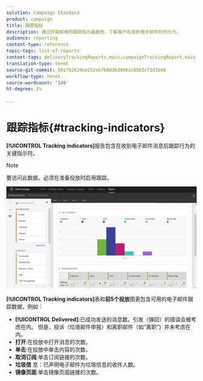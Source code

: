 ```yaml
---
solution: Campaign Standard
product: campaign
title: 跟踪指标
description: 通过开箱即用的跟踪指示器报告，了解客户在收到电子邮件时的行为。
audience: reporting
content-type: reference
topic-tags: list-of-reports
context-tags: deliveryTrackingReports,main;campaignTrackingReport,main;programTrackingReport,main
translation-type: tm+mt
source-git-commit: 501f52624ce253eb7b0d36d908ac8502cf1d3b48
workflow-type: tm+mt
source-wordcount: '149'
ht-degree: 2%

---
```



# 跟踪指标{#tracking-indicators}

**[!UICONTROL Tracking indicators]**&#x200B;报告包含在收到电子邮件消息后跟踪行为的关键指示符。

>[!NOTE]
>
>要访问此数据，必须在准备投放时启用跟踪。

![](assets/delivery_reports_2.png)

**[!UICONTROL Tracking indicators]**&#x200B;表和&#x200B;**前5个投放**&#x200B;图表包含可用的电子邮件跟踪数据，例如：

* **[!UICONTROL Delivered]**:已成功发送的消息数。引发（弹回）的错误会被考虑在内。 但是，投诉（垃圾邮件申报）和离职邮件（如“离职”）并未考虑在内。
* **打开**:在投放中打开消息的次数。
* **单击**:在投放中单击内容的次数。
* **取消订阅**:单击订阅链接的次数。
* **垃圾信** 息：已声明电子邮件为垃圾信息的收件人数。
* **镜像页面**:单击镜像页面链接的次数。

